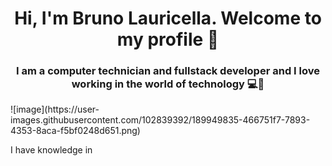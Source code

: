 <h1 align="center"> Hi, I'm Bruno Lauricella. Welcome to my profile 👋 </h1> 


<h3 align="center">I am a computer technician and fullstack developer and I love working in the world of technology 💻🧡 </h3> 
![image](https://user-images.githubusercontent.com/102839392/189949835-466751f7-7893-4353-8aca-f5bf0248d651.png)

I have knowledge in 

<!--
**BruLau/BruLau** is a ✨ _special_ ✨ repository because its `README.md` (this file) appears on your GitHub profile.

Here are some ideas to get you started:

- 🔭 I’m currently working on ...
- 🌱 I’m currently learning ...
- 👯 I’m looking to collaborate on ...
- 🤔 I’m looking for help with ...
- 💬 Ask me about ...
- 📫 How to reach me: ...
- 😄 Pronouns: ...
- ⚡ Fun fact: ...
-->
